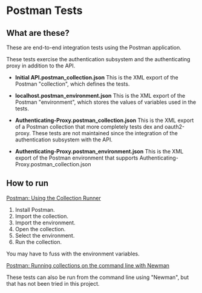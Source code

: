 Postman Tests
=============

What are these?
---------------
These are end-to-end integration tests using the Postman application.

These tests exercise the authentication subsystem and the authenticating proxy in addition to the API.

- **Initial API.postman_collection.json** This is the XML export of the Postman "collection", which defines the tests.

- **localhost.postman_environment.json** This is the XML export of the Postman "environment", which stores the values of variables used in the tests.

- **Authenticating-Proxy.postman_collection.json** This is the XML export of a Postman collection that more completely tests dex and oauth2-proxy. These tests are not maintained since the integration of the authentication subsystem with the API.

- **Authenticating-Proxy.postman_environment.json** This is the XML export of the Postman environment that supports Authenticating-Proxy.postman_collection.json


How to run
----------

[Postman: Using the Collection Runner](https://learning.postman.com/docs/running-collections/intro-to-collection-runs/)

1. Install Postman.
2. Import the collection.
3. Import the environment.
4. Open the collection.
5. Select the environment.
6. Run the collection.

You may have to fuss with the environment variables.

[Postman: Running collections on the command line with Newman](https://learning.postman.com/docs/running-collections/using-newman-cli/command-line-integration-with-newman/)

These tests can also be run from the command line using "Newman", but that has not been tried in this project.
